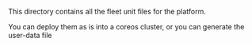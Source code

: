 This directory contains all the fleet unit files for the platform. 

You can deploy them as is into a coreos cluster, or you can generate the user-data file
